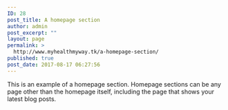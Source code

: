 ```yaml
---
ID: 28
post_title: A homepage section
author: admin
post_excerpt: ""
layout: page
permalink: >
  http://www.myhealthmyway.tk/a-homepage-section/
published: true
post_date: 2017-08-17 06:27:56
---
```

This is an example of a homepage section. Homepage sections can be any page other than the homepage itself, including the page that shows your latest blog posts.